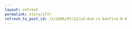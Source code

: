 ```yaml
---
layout: refresh
permalink: story/177/
refresh_to_post_id: /x/2006/07/12/cd-dvd-rs-bonfire-0-4
---
```

